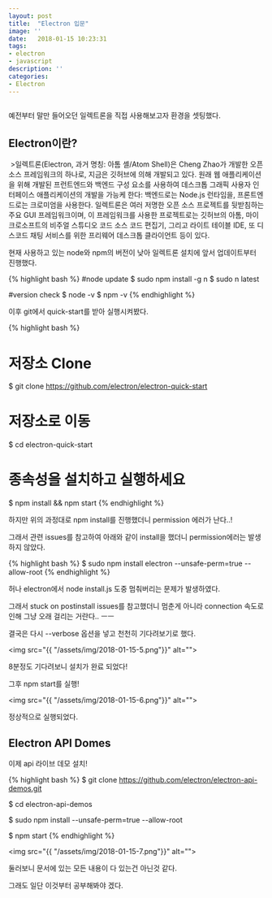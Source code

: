 ```yaml
---
layout: post
title:  "Electron 입문"
image: ''
date:   2018-01-15 10:23:31
tags:
- electron
- javascript
description: ''
categories:
- Electron
---
```


<img src="https://octodex.github.com/images/codercat.jpg" alt="">

예전부터 말만 들어오던 일렉트론을 직접 사용해보고자 환경을 셋팅했다.

## Electron이란?

<img src="https://upload.wikimedia.org/wikipedia/commons/thumb/3/3f/Electron_0.36.4_Icon.png/150px-Electron_0.36.4_Icon.png" alt="">
>일렉트론(Electron, 과거 명칭: 아톰 셸/Atom Shell)은 Cheng Zhao가 개발한 오픈 소스 프레임워크의 하나로, 지금은 깃허브에 의해 개발되고 있다. 원래 웹 애플리케이션을 위해 개발된 프런트엔드와 백엔드 구성 요소를 사용하여 데스크톱 그래픽 사용자 인터페이스 애플리케이션의 개발을 가능케 한다: 백엔드로는 Node.js 런타임을, 프론트엔드로는 크로미엄을 사용한다. 일렉트론은 여러 저명한 오픈 소스 프로젝트를 뒷받침하는 주요 GUI 프레임워크이며, 이 프레임워크를 사용한 프로젝트로는 깃허브의 아톰, 마이크로소프트의 비주얼 스튜디오 코드 소스 코드 편집기, 그리고 라이트 테이블 IDE, 또 디스코드 채팅 서비스를 위한 프리웨어 데스크톱 클라이언트 등이 있다.

현재 사용하고 있는 node와 npm의 버전이 낮아 일렉트론 설치에 앞서 업데이트부터 진행했다.

{% highlight bash %}
#node update
$ sudo npm install -g n
$ sudo n latest

#version check
$ node -v
$ npm -v
{% endhighlight %}

이후 git에서 quick-start를 받아 실행시켜봤다.

{% highlight bash %}
# 저장소 Clone
$ git clone https://github.com/electron/electron-quick-start

# 저장소로 이동
$ cd electron-quick-start

# 종속성을 설치하고 실행하세요
$ npm install && npm start
{% endhighlight %}

하지만 위의 과정대로 npm install를 진행했더니 permission 에러가 난다..!

그래서 관련 issues를 참고하여 아래와 같이 install을 했더니 permission에러는 발생하지 않았다.

{% highlight bash %}
$ sudo npm install electron --unsafe-perm=true --allow-root
{% endhighlight %}

허나 electron에서 node install.js 도중 멈춰버리는 문제가 발생하였다.

그래서 stuck on postinstall issues를 참고했더니 멈춘게 아니라 connection 속도로 인해 그냥 오래 걸리는 거란다.. ㅡㅡ

결국은 다시 --verbose 옵션을 넣고 천천히 기다려보기로 했다.

<img src="{{ "/assets/img/2018-01-15-5.png"}}" alt="">

8분정도 기다려보니 설치가 완료 되었다!

그후 npm start를 실행!

<img src="{{ "/assets/img/2018-01-15-6.png"}}" alt="">

정상적으로 실행되었다.

## Electron API Domes

이제 api 라이브 데모 설치!

{% highlight bash %}
$ git clone https://github.com/electron/electron-api-demos.git

$ cd electron-api-demos

$ sudo npm install --unsafe-perm=true --allow-root

$ npm start
{% endhighlight %}

<img src="{{ "/assets/img/2018-01-15-7.png"}}" alt="">

둘러보니 문서에 있는 모든 내용이 다 있는건 아닌것 같다.

그래도 일단 이것부터 공부해봐야 겠다.